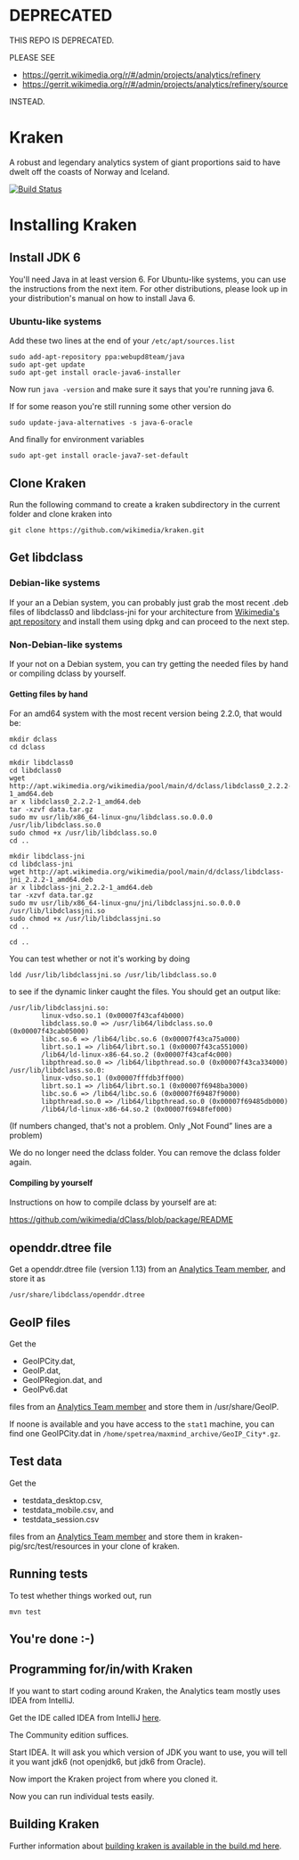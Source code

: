 # DEPRECATED

THIS REPO IS DEPRECATED.

PLEASE SEE

* https://gerrit.wikimedia.org/r/#/admin/projects/analytics/refinery
* https://gerrit.wikimedia.org/r/#/admin/projects/analytics/refinery/source

INSTEAD.

# Kraken

A robust and legendary analytics system of giant proportions said to have dwelt off the coasts of Norway and Iceland.

[![Build Status](https://travis-ci.org/wikimedia/kraken.png)](https://travis-ci.org/wikimedia/kraken)

# Installing Kraken

## Install JDK 6

You'll need Java in at least version 6. For Ubuntu-like systems, you can use the instructions from the next item. For other distributions, please look up in your distribution's manual on how to install Java 6.

### Ubuntu-like systems

Add these two lines at the end of your `/etc/apt/sources.list`

    sudo add-apt-repository ppa:webupd8team/java
    sudo apt-get update
    sudo apt-get install oracle-java6-installer

Now run `java -version` and make sure it says that you're running java 6.

If for some reason you're still running some other version do 

    sudo update-java-alternatives -s java-6-oracle

And finally for environment variables

    sudo apt-get install oracle-java7-set-default

## Clone Kraken

Run the following command to create a kraken subdirectory in the current folder and clone kraken into

    git clone https://github.com/wikimedia/kraken.git

## Get libdclass

### Debian-like systems

If your an a Debian system, you can probably just grab the most recent .deb files of libdclass0 and libdclass-jni for your architecture from [Wikimedia's apt repository](http://apt.wikimedia.org/wikimedia/pool/main/d/dclass/) and install them using dpkg and can proceed to the next step.

### Non-Debian-like systems

If your not on a Debian system, you can try getting the needed files by hand or compiling dclass by yourself.

#### Getting files by hand

For an amd64 system with the most recent version being 2.2.0,
that would be:

    mkdir dclass
    cd dclass

    mkdir libdclass0
    cd libdclass0
    wget http://apt.wikimedia.org/wikimedia/pool/main/d/dclass/libdclass0_2.2.2-1_amd64.deb
    ar x libdclass0_2.2.2-1_amd64.deb
    tar -xzvf data.tar.gz
    sudo mv usr/lib/x86_64-linux-gnu/libdclass.so.0.0.0 /usr/lib/libdclass.so.0
    sudo chmod +x /usr/lib/libdclass.so.0
    cd ..

    mkdir libdclass-jni
    cd libdclass-jni
    wget http://apt.wikimedia.org/wikimedia/pool/main/d/dclass/libdclass-jni_2.2.2-1_amd64.deb
    ar x libdclass-jni_2.2.2-1_amd64.deb
    tar -xzvf data.tar.gz
    sudo mv usr/lib/x86_64-linux-gnu/jni/libdclassjni.so.0.0.0 /usr/lib/libdclassjni.so
    sudo chmod +x /usr/lib/libdclassjni.so
    cd ..

    cd ..

You can test whether or not it's working by doing

    ldd /usr/lib/libdclassjni.so /usr/lib/libdclass.so.0

to see if the dynamic linker caught the files. You should get an output like:

    /usr/lib/libdclassjni.so:
            linux-vdso.so.1 (0x00007f43caf4b000)
            libdclass.so.0 => /usr/lib64/libdclass.so.0 (0x00007f43cab05000)
            libc.so.6 => /lib64/libc.so.6 (0x00007f43ca75a000)
            librt.so.1 => /lib64/librt.so.1 (0x00007f43ca551000)
            /lib64/ld-linux-x86-64.so.2 (0x00007f43caf4c000)
            libpthread.so.0 => /lib64/libpthread.so.0 (0x00007f43ca334000)
    /usr/lib/libdclass.so.0:
            linux-vdso.so.1 (0x00007fffdb3ff000)
            librt.so.1 => /lib64/librt.so.1 (0x00007f6948ba3000)
            libc.so.6 => /lib64/libc.so.6 (0x00007f69487f9000)
            libpthread.so.0 => /lib64/libpthread.so.0 (0x00007f69485db000)
            /lib64/ld-linux-x86-64.so.2 (0x00007f6948fef000)

(If numbers changed, that's not a problem. Only „Not Found” lines are a problem)

We do no longer need the dclass folder. You can remove the dclass folder again.

#### Compiling by yourself

Instructions on how to compile dclass by yourself are at:

https://github.com/wikimedia/dClass/blob/package/README

## openddr.dtree file

Get a openddr.dtree file (version 1.13) from an [Analytics Team member](http://www.mediawiki.org/wiki/Analytics), and store it as

    /usr/share/libdclass/openddr.dtree

## GeoIP files

Get the

* GeoIPCity.dat,
* GeoIP.dat,
* GeoIPRegion.dat, and
* GeoIPv6.dat

files from an [Analytics Team member](http://www.mediawiki.org/wiki/Analytics) and store them in /usr/share/GeoIP.

If noone is available and you have access to the `stat1` machine, you can find one GeoIPCity.dat in `/home/spetrea/maxmind_archive/GeoIP_City*.gz`.

## Test data

Get the

* testdata_desktop.csv,
* testdata_mobile.csv, and
* testdata_session.csv

files from an [Analytics Team member](http://www.mediawiki.org/wiki/Analytics) and store them in kraken-pig/src/test/resources in your clone of kraken.

## Running tests

To test whether things worked out, run

    mvn test

## You're done :-)

## Programming for/in/with Kraken

If you want to start coding around Kraken, the Analytics team mostly uses IDEA from IntelliJ.

Get the IDE called IDEA from IntelliJ [here](http://www.jetbrains.com/idea/).

The Community edition suffices.

Start IDEA. It will ask you which version of JDK you want to use, you will tell it you want jdk6 (not openjdk6, but jdk6 from Oracle).

Now import the Kraken project from where you cloned it.

Now you can run individual tests easily.

Building Kraken
---------------

Further information about [building kraken is available in the build.md here](https://github.com/wikimedia/kraken/blob/master/build.md).
